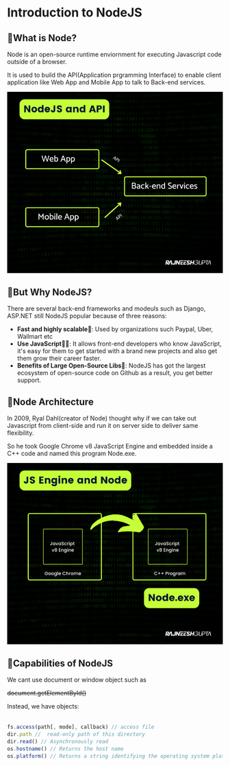 # Introduction to NodeJS

## 🔷What is Node?

Node is an open-source runtime enviornment for executing Javascript code outside of a browser.

It is used to build the API(Application prgramming Interface) to enable client application like Web App and Mobile App to talk to Back-end services.

![api](./Assets/api.png)

## 🔷But Why NodeJS?
There are several back-end frameworks and modeuls such as Django, ASP.NET still NodeJS popular because of three reasons:

<!-- UL -->
* **Fast and highly scalable🚀**: Used by organizations such Paypal, Uber, Wallmart etc
* **Use JavaScript👨‍💻**: It allows front-end developers who know JavaScript, it's easy for them to get started with a brand new projects and also get them grow their career faster.
* **Benefits of Large Open-Source Libs🙌**: NodeJS has got the largest ecosystem of open-source code on Github as a result, you get better support.

## 🔷Node Architecture

In 2009, Ryal Dahl(creator of Node) thought why if we can take out Javascript from client-side and run it on server side to deliver same flexibility.

So he took Google Chrome v8 JavaScript Engine and embedded inside a C++ code and named this program Node.exe. 

![jsengine](./Assets/jsengine.png)


## 🔷Capabilities of NodeJS

We cant use document or window object such as



~~document.getElementById()~~

Instead, we have objects:


```javascript

fs.access(path[, mode], callback) // access file
dir.path //  read-only path of this directory
dir.read() // Asynchronously read 
os.hostname() // Returns the host name
os.platform() // Returns a string identifying the operating system platform


```



